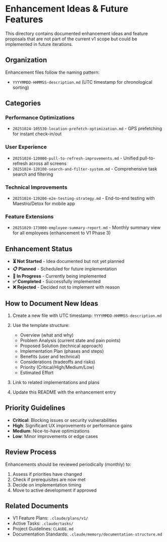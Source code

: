 # Enhancement Ideas & Future Features

This directory contains documented enhancement ideas and feature proposals that are not part of the current v1 scope but could be implemented in future iterations.

## Organization

Enhancement files follow the naming pattern:
- `YYYYMMDD-HHMMSS-description.md` (UTC timestamp for chronological sorting)

## Categories

### Performance Optimizations
- `20251024-105530-location-prefetch-optimization.md` - GPS prefetching for instant check-in/out

### User Experience
- `20251024-120000-pull-to-refresh-improvements.md` - Unified pull-to-refresh across all screens
- `20251024-120100-search-and-filter-system.md` - Comprehensive task search and filtering

### Technical Improvements
- `20251024-120200-e2e-testing-strategy.md` - End-to-end testing with Maestro/Detox for mobile app

### Feature Extensions
- `20251029-173000-employee-summary-report.md` - Monthly summary view for all employees (enhancement to V1 Phase 3)

## Enhancement Status

- **⏳ Not Started** - Idea documented but not yet planned
- **📋 Planned** - Scheduled for future implementation
- **🔄 In Progress** - Currently being implemented
- **✅ Completed** - Successfully implemented
- **❌ Rejected** - Decided not to implement with reason

## How to Document New Ideas

1. Create a new file with UTC timestamp: `YYYYMMDD-HHMMSS-description.md`
2. Use the template structure:
   - Overview (what and why)
   - Problem Analysis (current state and pain points)
   - Proposed Solution (technical approach)
   - Implementation Plan (phases and steps)
   - Benefits (user and technical)
   - Considerations (tradeoffs and risks)
   - Priority (Critical/High/Medium/Low)
   - Estimated Effort

3. Link to related implementations and plans
4. Update this README with the enhancement entry

## Priority Guidelines

- **Critical**: Blocking issues or security vulnerabilities
- **High**: Significant UX improvements or performance gains
- **Medium**: Nice-to-have optimizations
- **Low**: Minor improvements or edge cases

## Review Process

Enhancements should be reviewed periodically (monthly) to:
1. Assess if priorities have changed
2. Check if prerequisites are now met
3. Decide on implementation timing
4. Move to active development if approved

## Related Documents

- V1 Feature Plans: `.claude/plans/v1/`
- Active Tasks: `.claude/tasks/`
- Project Guidelines: `CLAUDE.md`
- Documentation Standards: `.claude/memory/documentation-structure.md`